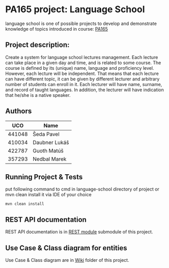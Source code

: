 # PA165 project: Language School

language school is one of possible projects to develop and demonstrate knowledge of topics introduced in course: [PA165](https://is.muni.cz/predmet/fi/podzim2016/PA165)

## Project description:

Create a system for language school lectures management. Each lecture can take place in a given day and time, and is related to some course. The course is defined by its (unique) name, language and proficiency level. However, each lecture will be independent. That means that each lecture can have different topic, it can be given by different lecturer and arbitrary number of students can enroll in it. Each lecturer will have name, surname, and record of taught languages. In addition, the lecturer will have indication that he/she is a native speaker.

## Authors

UCO | Name 
------------ | -------------
441048 | Šeda Pavel
410034 | Daubner Lukáš
422787 | Guoth Matúš
357293 | Nedbal	Marek

## Running Project &  Tests

put following command to cmd in language-school directory of project or mvn clean install it via IDE of your choice

```
mvn clean install
```

## REST API documentation

REST API documentation is in [REST module](https://github.com/SedaQ/language-school/tree/master/ls-rest) submodule of this project.

## Use Case & Class diagram for entities

Use Case & Class diagram are in [Wiki](https://github.com/SedaQ/language-school/wiki) folder of this project.
